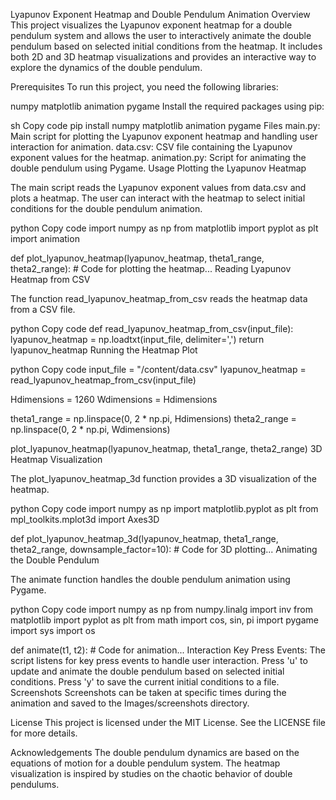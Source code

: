 Lyapunov Exponent Heatmap and Double Pendulum Animation
Overview
This project visualizes the Lyapunov exponent heatmap for a double pendulum system and allows the user to interactively animate the double pendulum based on selected initial conditions from the heatmap. It includes both 2D and 3D heatmap visualizations and provides an interactive way to explore the dynamics of the double pendulum.

Prerequisites
To run this project, you need the following libraries:

numpy
matplotlib
animation
pygame
Install the required packages using pip:

sh
Copy code
pip install numpy matplotlib animation pygame
Files
main.py: Main script for plotting the Lyapunov exponent heatmap and handling user interaction for animation.
data.csv: CSV file containing the Lyapunov exponent values for the heatmap.
animation.py: Script for animating the double pendulum using Pygame.
Usage
Plotting the Lyapunov Heatmap

The main script reads the Lyapunov exponent values from data.csv and plots a heatmap. The user can interact with the heatmap to select initial conditions for the double pendulum animation.

python
Copy code
import numpy as np
from matplotlib import pyplot as plt
import animation

def plot_lyapunov_heatmap(lyapunov_heatmap, theta1_range, theta2_range):
    # Code for plotting the heatmap...
Reading Lyapunov Heatmap from CSV

The function read_lyapunov_heatmap_from_csv reads the heatmap data from a CSV file.

python
Copy code
def read_lyapunov_heatmap_from_csv(input_file):
    lyapunov_heatmap = np.loadtxt(input_file, delimiter=',')
    return lyapunov_heatmap
Running the Heatmap Plot

python
Copy code
input_file = "/content/data.csv"
lyapunov_heatmap = read_lyapunov_heatmap_from_csv(input_file)

Hdimensions = 1260
Wdimensions = Hdimensions

theta1_range = np.linspace(0, 2 * np.pi, Hdimensions)
theta2_range = np.linspace(0, 2 * np.pi, Wdimensions)

plot_lyapunov_heatmap(lyapunov_heatmap, theta1_range, theta2_range)
3D Heatmap Visualization

The plot_lyapunov_heatmap_3d function provides a 3D visualization of the heatmap.

python
Copy code
import numpy as np
import matplotlib.pyplot as plt
from mpl_toolkits.mplot3d import Axes3D

def plot_lyapunov_heatmap_3d(lyapunov_heatmap, theta1_range, theta2_range, downsample_factor=10):
    # Code for 3D plotting...
Animating the Double Pendulum

The animate function handles the double pendulum animation using Pygame.

python
Copy code
import numpy as np
from numpy.linalg import inv
from matplotlib import pyplot as plt
from math import cos, sin, pi
import pygame
import sys
import os

def animate(t1, t2):
    # Code for animation...
Interaction
Key Press Events: The script listens for key press events to handle user interaction.
Press 'u' to update and animate the double pendulum based on selected initial conditions.
Press 'y' to save the current initial conditions to a file.
Screenshots
Screenshots can be taken at specific times during the animation and saved to the Images/screenshots directory.

License
This project is licensed under the MIT License. See the LICENSE file for more details.

Acknowledgements
The double pendulum dynamics are based on the equations of motion for a double pendulum system. The heatmap visualization is inspired by studies on the chaotic behavior of double pendulums.

